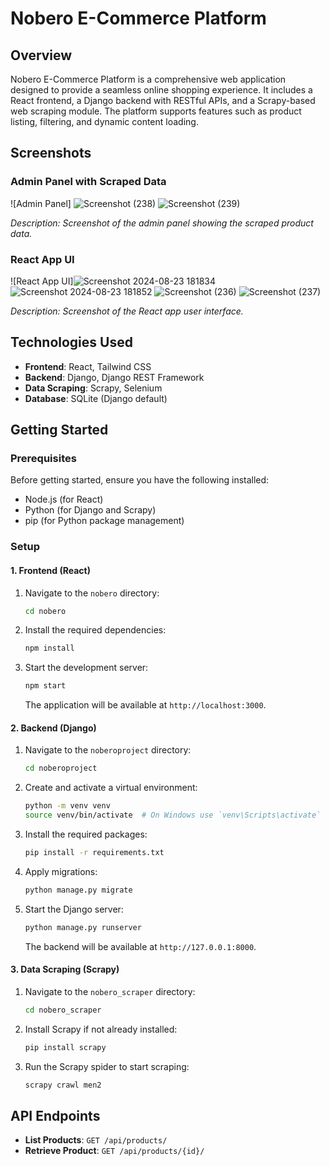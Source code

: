 # Nobero E-Commerce Platform

## Overview

Nobero E-Commerce Platform is a comprehensive web application designed to provide a seamless online shopping experience. It includes a React frontend, a Django backend with RESTful APIs, and a Scrapy-based web scraping module. The platform supports features such as product listing, filtering, and dynamic content loading.

## Screenshots

### Admin Panel with Scraped Data


![Admin Panel]
![Screenshot (238)](https://github.com/user-attachments/assets/21249235-0345-41ea-8d30-85c388f3bebd)
![Screenshot (239)](https://github.com/user-attachments/assets/a77b4b64-7e46-4b43-b1a5-c663b425b087)

*Description: Screenshot of the admin panel showing the scraped product data.*

### React App UI

![React App UI]![Screenshot 2024-08-23 181834](https://github.com/user-attachments/assets/645883ab-6631-4014-9466-c217089900ca)![Screenshot 2024-08-23 181852](https://github.com/user-attachments/assets/76c0cc2c-92c4-4449-bf25-b12d8d444feb)
![Screenshot (236)](https://github.com/user-attachments/assets/36151849-fd84-49d8-b372-b906fcdc7ee4)
![Screenshot (237)](https://github.com/user-attachments/assets/ede4ee50-6e0a-4fb3-a4bd-f22b1efbed27)



*Description: Screenshot of the React app user interface.*

## Technologies Used

- **Frontend**: React, Tailwind CSS
- **Backend**: Django, Django REST Framework
- **Data Scraping**: Scrapy, Selenium
- **Database**: SQLite (Django default)

## Getting Started

### Prerequisites

Before getting started, ensure you have the following installed:

- Node.js (for React)
- Python (for Django and Scrapy)
- pip (for Python package management)

### Setup

#### 1. Frontend (React)

1. Navigate to the `nobero` directory:
    ```bash
    cd nobero
    ```

2. Install the required dependencies:
    ```bash
    npm install
    ```

3. Start the development server:
    ```bash
    npm start
    ```
    The application will be available at `http://localhost:3000`.

#### 2. Backend (Django)

1. Navigate to the `noberoproject` directory:
    ```bash
    cd noberoproject
    ```

2. Create and activate a virtual environment:
    ```bash
    python -m venv venv
    source venv/bin/activate  # On Windows use `venv\Scripts\activate`
    ```

3. Install the required packages:
    ```bash
    pip install -r requirements.txt
    ```

4. Apply migrations:
    ```bash
    python manage.py migrate
    ```

5. Start the Django server:
    ```bash
    python manage.py runserver
    ```
    The backend will be available at `http://127.0.0.1:8000`.

#### 3. Data Scraping (Scrapy)

1. Navigate to the `nobero_scraper` directory:
    ```bash
    cd nobero_scraper
    ```

2. Install Scrapy if not already installed:
    ```bash
    pip install scrapy
    ```

3. Run the Scrapy spider to start scraping:
    ```bash
    scrapy crawl men2
    ```

## API Endpoints

- **List Products**: `GET /api/products/`
- **Retrieve Product**: `GET /api/products/{id}/`

